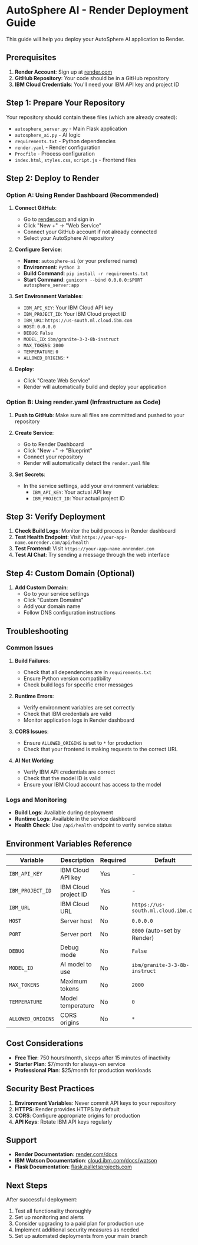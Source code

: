 # AutoSphere AI - Render Deployment Guide

This guide will help you deploy your AutoSphere AI application to Render.

## Prerequisites

1. **Render Account**: Sign up at [render.com](https://render.com)
2. **GitHub Repository**: Your code should be in a GitHub repository
3. **IBM Cloud Credentials**: You'll need your IBM API key and project ID

## Step 1: Prepare Your Repository

Your repository should contain these files (which are already created):
- `autosphere_server.py` - Main Flask application
- `autosphere_ai.py` - AI logic
- `requirements.txt` - Python dependencies
- `render.yaml` - Render configuration
- `Procfile` - Process configuration
- `index.html`, `styles.css`, `script.js` - Frontend files

## Step 2: Deploy to Render

### Option A: Using Render Dashboard (Recommended)

1. **Connect GitHub**:
   - Go to [render.com](https://render.com) and sign in
   - Click "New +" → "Web Service"
   - Connect your GitHub account if not already connected
   - Select your AutoSphere AI repository

2. **Configure Service**:
   - **Name**: `autosphere-ai` (or your preferred name)
   - **Environment**: `Python 3`
   - **Build Command**: `pip install -r requirements.txt`
   - **Start Command**: `gunicorn --bind 0.0.0.0:$PORT autosphere_server:app`

3. **Set Environment Variables**:
   - `IBM_API_KEY`: Your IBM Cloud API key
   - `IBM_PROJECT_ID`: Your IBM Cloud project ID
   - `IBM_URL`: `https://us-south.ml.cloud.ibm.com`
   - `HOST`: `0.0.0.0`
   - `DEBUG`: `False`
   - `MODEL_ID`: `ibm/granite-3-3-8b-instruct`
   - `MAX_TOKENS`: `2000`
   - `TEMPERATURE`: `0`
   - `ALLOWED_ORIGINS`: `*`

4. **Deploy**:
   - Click "Create Web Service"
   - Render will automatically build and deploy your application

### Option B: Using render.yaml (Infrastructure as Code)

1. **Push to GitHub**: Make sure all files are committed and pushed to your repository

2. **Create Service**:
   - Go to Render Dashboard
   - Click "New +" → "Blueprint"
   - Connect your repository
   - Render will automatically detect the `render.yaml` file

3. **Set Secrets**:
   - In the service settings, add your environment variables:
     - `IBM_API_KEY`: Your actual API key
     - `IBM_PROJECT_ID`: Your actual project ID

## Step 3: Verify Deployment

1. **Check Build Logs**: Monitor the build process in Render dashboard
2. **Test Health Endpoint**: Visit `https://your-app-name.onrender.com/api/health`
3. **Test Frontend**: Visit `https://your-app-name.onrender.com`
4. **Test AI Chat**: Try sending a message through the web interface

## Step 4: Custom Domain (Optional)

1. **Add Custom Domain**:
   - Go to your service settings
   - Click "Custom Domains"
   - Add your domain name
   - Follow DNS configuration instructions

## Troubleshooting

### Common Issues

1. **Build Failures**:
   - Check that all dependencies are in `requirements.txt`
   - Ensure Python version compatibility
   - Check build logs for specific error messages

2. **Runtime Errors**:
   - Verify environment variables are set correctly
   - Check that IBM credentials are valid
   - Monitor application logs in Render dashboard

3. **CORS Issues**:
   - Ensure `ALLOWED_ORIGINS` is set to `*` for production
   - Check that your frontend is making requests to the correct URL

4. **AI Not Working**:
   - Verify IBM API credentials are correct
   - Check that the model ID is valid
   - Ensure your IBM Cloud account has access to the model

### Logs and Monitoring

- **Build Logs**: Available during deployment
- **Runtime Logs**: Available in the service dashboard
- **Health Check**: Use `/api/health` endpoint to verify service status

## Environment Variables Reference

| Variable | Description | Required | Default |
|----------|-------------|----------|---------|
| `IBM_API_KEY` | IBM Cloud API key | Yes | - |
| `IBM_PROJECT_ID` | IBM Cloud project ID | Yes | - |
| `IBM_URL` | IBM Cloud URL | No | `https://us-south.ml.cloud.ibm.com` |
| `HOST` | Server host | No | `0.0.0.0` |
| `PORT` | Server port | No | `8000` (auto-set by Render) |
| `DEBUG` | Debug mode | No | `False` |
| `MODEL_ID` | AI model to use | No | `ibm/granite-3-3-8b-instruct` |
| `MAX_TOKENS` | Maximum tokens | No | `2000` |
| `TEMPERATURE` | Model temperature | No | `0` |
| `ALLOWED_ORIGINS` | CORS origins | No | `*` |

## Cost Considerations

- **Free Tier**: 750 hours/month, sleeps after 15 minutes of inactivity
- **Starter Plan**: $7/month for always-on service
- **Professional Plan**: $25/month for production workloads

## Security Best Practices

1. **Environment Variables**: Never commit API keys to your repository
2. **HTTPS**: Render provides HTTPS by default
3. **CORS**: Configure appropriate origins for production
4. **API Keys**: Rotate IBM API keys regularly

## Support

- **Render Documentation**: [render.com/docs](https://render.com/docs)
- **IBM Watson Documentation**: [cloud.ibm.com/docs/watson](https://cloud.ibm.com/docs/watson)
- **Flask Documentation**: [flask.palletsprojects.com](https://flask.palletsprojects.com)

## Next Steps

After successful deployment:
1. Test all functionality thoroughly
2. Set up monitoring and alerts
3. Consider upgrading to a paid plan for production use
4. Implement additional security measures as needed
5. Set up automated deployments from your main branch
